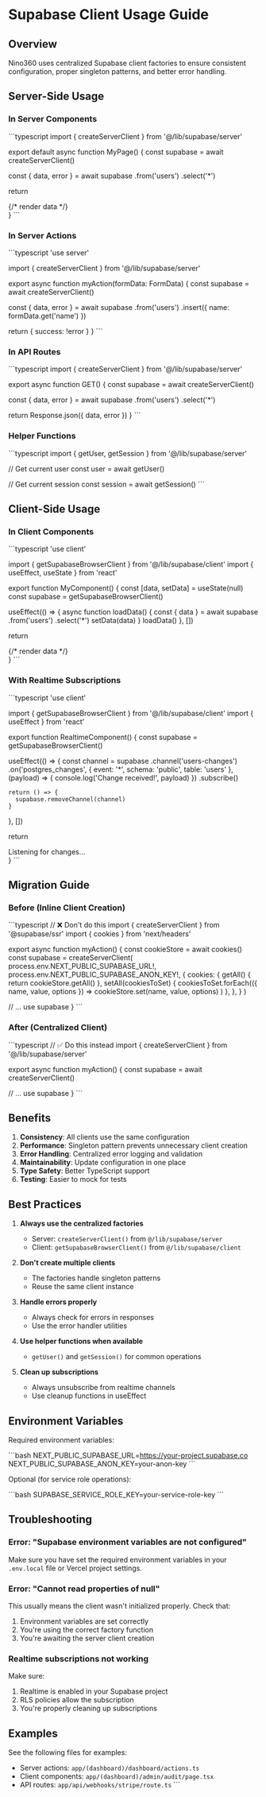 # Supabase Client Usage Guide

## Overview

Nino360 uses centralized Supabase client factories to ensure consistent configuration, proper singleton patterns, and better error handling.

## Server-Side Usage

### In Server Components

\`\`\`typescript
import { createServerClient } from '@/lib/supabase/server'

export default async function MyPage() {
  const supabase = await createServerClient()
  
  const { data, error } = await supabase
    .from('users')
    .select('*')
  
  return <div>{/* render data */}</div>
}
\`\`\`

### In Server Actions

\`\`\`typescript
'use server'

import { createServerClient } from '@/lib/supabase/server'

export async function myAction(formData: FormData) {
  const supabase = await createServerClient()
  
  const { data, error } = await supabase
    .from('users')
    .insert({ name: formData.get('name') })
  
  return { success: !error }
}
\`\`\`

### In API Routes

\`\`\`typescript
import { createServerClient } from '@/lib/supabase/server'

export async function GET() {
  const supabase = await createServerClient()
  
  const { data, error } = await supabase
    .from('users')
    .select('*')
  
  return Response.json({ data, error })
}
\`\`\`

### Helper Functions

\`\`\`typescript
import { getUser, getSession } from '@/lib/supabase/server'

// Get current user
const user = await getUser()

// Get current session
const session = await getSession()
\`\`\`

## Client-Side Usage

### In Client Components

\`\`\`typescript
'use client'

import { getSupabaseBrowserClient } from '@/lib/supabase/client'
import { useEffect, useState } from 'react'

export function MyComponent() {
  const [data, setData] = useState(null)
  const supabase = getSupabaseBrowserClient()
  
  useEffect(() => {
    async function loadData() {
      const { data } = await supabase
        .from('users')
        .select('*')
      setData(data)
    }
    loadData()
  }, [])
  
  return <div>{/* render data */}</div>
}
\`\`\`

### With Realtime Subscriptions

\`\`\`typescript
'use client'

import { getSupabaseBrowserClient } from '@/lib/supabase/client'
import { useEffect } from 'react'

export function RealtimeComponent() {
  const supabase = getSupabaseBrowserClient()
  
  useEffect(() => {
    const channel = supabase
      .channel('users-changes')
      .on('postgres_changes', {
        event: '*',
        schema: 'public',
        table: 'users'
      }, (payload) => {
        console.log('Change received!', payload)
      })
      .subscribe()
    
    return () => {
      supabase.removeChannel(channel)
    }
  }, [])
  
  return <div>Listening for changes...</div>
}
\`\`\`

## Migration Guide

### Before (Inline Client Creation)

\`\`\`typescript
// ❌ Don't do this
import { createServerClient } from '@supabase/ssr'
import { cookies } from 'next/headers'

export async function myAction() {
  const cookieStore = await cookies()
  const supabase = createServerClient(
    process.env.NEXT_PUBLIC_SUPABASE_URL!,
    process.env.NEXT_PUBLIC_SUPABASE_ANON_KEY!,
    {
      cookies: {
        getAll() {
          return cookieStore.getAll()
        },
        setAll(cookiesToSet) {
          cookiesToSet.forEach(({ name, value, options }) =>
            cookieStore.set(name, value, options)
          )
        },
      },
    }
  )
  
  // ... use supabase
}
\`\`\`

### After (Centralized Client)

\`\`\`typescript
// ✅ Do this instead
import { createServerClient } from '@/lib/supabase/server'

export async function myAction() {
  const supabase = await createServerClient()
  
  // ... use supabase
}
\`\`\`

## Benefits

1. **Consistency**: All clients use the same configuration
2. **Performance**: Singleton pattern prevents unnecessary client creation
3. **Error Handling**: Centralized error logging and validation
4. **Maintainability**: Update configuration in one place
5. **Type Safety**: Better TypeScript support
6. **Testing**: Easier to mock for tests

## Best Practices

1. **Always use the centralized factories**
   - Server: `createServerClient()` from `@/lib/supabase/server`
   - Client: `getSupabaseBrowserClient()` from `@/lib/supabase/client`

2. **Don't create multiple clients**
   - The factories handle singleton patterns
   - Reuse the same client instance

3. **Handle errors properly**
   - Always check for errors in responses
   - Use the error handler utilities

4. **Use helper functions when available**
   - `getUser()` and `getSession()` for common operations

5. **Clean up subscriptions**
   - Always unsubscribe from realtime channels
   - Use cleanup functions in useEffect

## Environment Variables

Required environment variables:

\`\`\`bash
NEXT_PUBLIC_SUPABASE_URL=https://your-project.supabase.co
NEXT_PUBLIC_SUPABASE_ANON_KEY=your-anon-key
\`\`\`

Optional (for service role operations):

\`\`\`bash
SUPABASE_SERVICE_ROLE_KEY=your-service-role-key
\`\`\`

## Troubleshooting

### Error: "Supabase environment variables are not configured"

Make sure you have set the required environment variables in your `.env.local` file or Vercel project settings.

### Error: "Cannot read properties of null"

This usually means the client wasn't initialized properly. Check that:
1. Environment variables are set correctly
2. You're using the correct factory function
3. You're awaiting the server client creation

### Realtime subscriptions not working

Make sure:
1. Realtime is enabled in your Supabase project
2. RLS policies allow the subscription
3. You're properly cleaning up subscriptions

## Examples

See the following files for examples:
- Server actions: `app/(dashboard)/dashboard/actions.ts`
- Client components: `app/(dashboard)/admin/audit/page.tsx`
- API routes: `app/api/webhooks/stripe/route.ts`
\`\`\`
